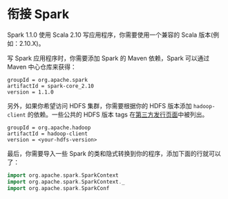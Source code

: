 # 衔接 Spark

Spark 1.1.0 使用 Scala 2.10 写应用程序，你需要使用一个兼容的 Scala 版本(例如：2.10.X)。

写 Spark 应用程序时，你需要添加 Spark 的 Maven 依赖，Spark 可以通过 Maven 中心仓库来获得：

```
groupId = org.apache.spark
artifactId = spark-core_2.10
version = 1.1.0
```

另外，如果你希望访问 HDFS 集群，你需要根据你的 HDFS 版本添加 `hadoop-client` 的依赖。一些公共的 HDFS 版本 tags 在[第三方发行页面](https://spark.apache.org/docs/latest/hadoop-third-party-distributions.html)中被列出。

```
groupId = org.apache.hadoop
artifactId = hadoop-client
version = <your-hdfs-version>
```

最后，你需要导入一些 Spark 的类和隐式转换到你的程序，添加下面的行就可以了：

```scala
import org.apache.spark.SparkContext
import org.apache.spark.SparkContext._
import org.apache.spark.SparkConf
```